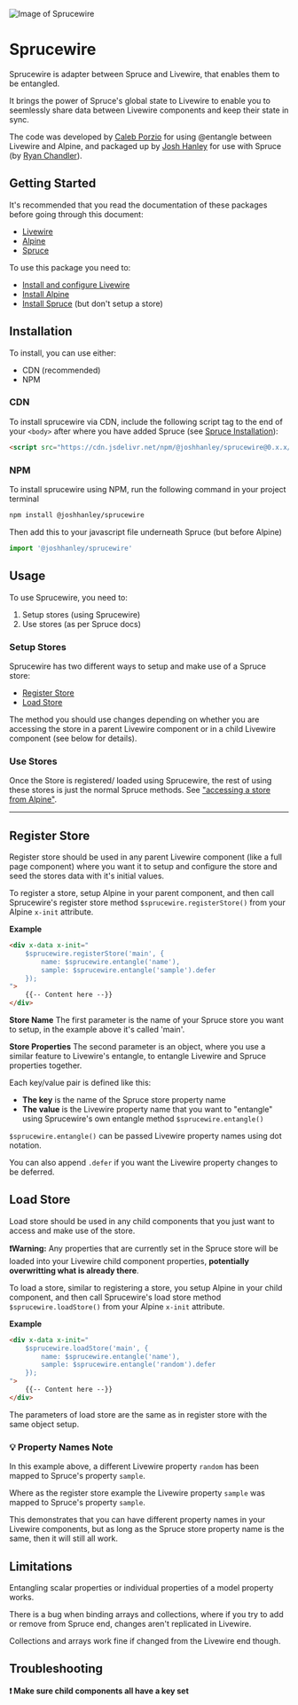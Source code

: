 ![Image of Sprucewire](https://github.com/joshhanley/sprucewire/blob/main/art/Sprucewire-Logo.png)

# Sprucewire

Sprucewire is adapter between Spruce and Livewire, that enables them to be entangled.

It brings the power of Spruce's global state to Livewire to enable you to seemlessly share data between Livewire components and keep their state in sync.

The code was developed by [Caleb Porzio](https://github.com/calebporzio) for using @entangle between Livewire and Alpine, and packaged up by [Josh Hanley](https://github.com/joshhanley) for use with Spruce (by [Ryan Chandler](https://github.com/ryangjchandler)).

## Getting Started

It's recommended that you read the documentation of these packages before going through this document:

- [Livewire](https://laravel-livewire.com/docs)
- [Alpine](https://github.com/alpinejs/alpine)
- [Spruce](https://docs.ryangjchandler.co.uk/spruce)

To use this package you need to:

- [Install and configure Livewire](https://laravel-livewire.com/docs/2.x/installation)
- [Install Alpine](https://github.com/alpinejs/alpine#install)
- [Install Spruce](https://docs.ryangjchandler.co.uk/spruce/installation) (but don't setup a store)

## Installation

To install, you can use either:

 - CDN (recommended)
 - NPM

### CDN

To install sprucewire via CDN, include the following script tag to the end of your `<body>` after where you have added Spruce (see [Spruce Installation](https://docs.ryangjchandler.co.uk/spruce/installation#npm-recommended)):

```html
<script src="https://cdn.jsdelivr.net/npm/@joshhanley/sprucewire@0.x.x/dist/sprucewire.umd.js"></script>
```

### NPM

To install sprucewire using NPM, run the following command in your project terminal

```bash
npm install @joshhanley/sprucewire
```

Then add this to your javascript file underneath Spruce (but before Alpine)

```js
import '@joshhanley/sprucewire'
```

## Usage

To use Sprucewire, you need to:

1. Setup stores (using Sprucewire)
2. Use stores (as per Spruce docs)

### Setup Stores
Sprucewire has two different ways to setup and make use of a Spruce store:

- [Register Store](#register-store)
- [Load Store](#load-store)

The method you should use changes depending on whether you are accessing the store in a parent Livewire component or in a child Livewire component (see below for details).

### Use Stores
Once the Store is registered/ loaded using Sprucewire, the rest of using these stores is just the normal Spruce methods. See ["accessing a store from Alpine"](https://docs.ryangjchandler.co.uk/spruce/stores#accessing-a-store-from-alpine).

---

## Register Store

Register store should be used in any parent Livewire component (like a full page component) where you want it to setup and configure the store and seed the stores data with it's initial values.

To register a store, setup Alpine in your parent component, and then call Sprucewire's register store method  `$sprucewire.registerStore()` from your Alpine `x-init` attribute.

**Example**

```html
<div x-data x-init="
    $sprucewire.registerStore('main', {
        name: $sprucewire.entangle('name'),
        sample: $sprucewire.entangle('sample').defer
    });
">
    {{-- Content here --}}
</div>
```

**Store Name**
The first parameter is the name of your Spruce store you want to setup, in the example above it's called 'main'.

**Store Properties**
The second parameter is an object, where you use a similar feature to Livewire's entangle, to entangle Livewire and Spruce properties together.

Each key/value pair is defined like this:

- **The key** is the name of the Spruce store property name
- **The value** is the Livewire property name that you want to "entangle" using Sprucewire's own entangle method `$sprucewire.entangle()`

`$sprucewire.entangle()` can be passed Livewire property names using dot notation.

You can also append `.defer` if you want the Livewire property changes to be deferred.

## Load Store

Load store should be used in any child components that you just want to access and make use of the store.

**:exclamation:Warning:** Any properties that are currently set in the Spruce store will be loaded into your Livewire child component properties, **potentially overwritting what is already there**.

To load a store, similar to registering a store, you setup Alpine in your child component, and then call Sprucewire's load store method `$sprucewire.loadStore()` from your Alpine `x-init` attribute.

**Example**

```html
<div x-data x-init="
    $sprucewire.loadStore('main', {
        name: $sprucewire.entangle('name'),
        sample: $sprucewire.entangle('random').defer
    });
">
    {{-- Content here --}}
</div>
```

The parameters of load store are the same as in register store with the same object setup.

### :bulb: **Property Names Note**

In this example above, a different Livewire property `random` has been mapped to Spruce's property `sample`.

Where as the register store example the Livewire property `sample` was mapped to Spruce's property `sample`.

This demonstrates that you can have different property names in your Livewire components, but as long as the Spruce store property name is the same, then it will still all work.

## Limitations

Entangling scalar properties or individual properties of a model property works.

There is a bug when binding arrays and collections, where if you try to add or remove from Spruce end, changes aren't replicated in Livewire.

Collections and arrays work fine if changed from the Livewire end though.

## Troubleshooting

**:exclamation: Make sure child components all have a key set**
